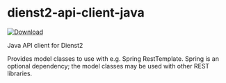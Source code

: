 # dienst2-api-client-java

[ ![Download](https://api.bintray.com/packages/wisvch/maven/dienst2-api-client-java/images/download.svg) ](https://bintray.com/wisvch/maven/dienst2-api-client-java/_latestVersion)

Java API client for Dienst2

Provides model classes to use with e.g. Spring RestTemplate. Spring is an optional dependency; the model classes may be used with other REST libraries.
